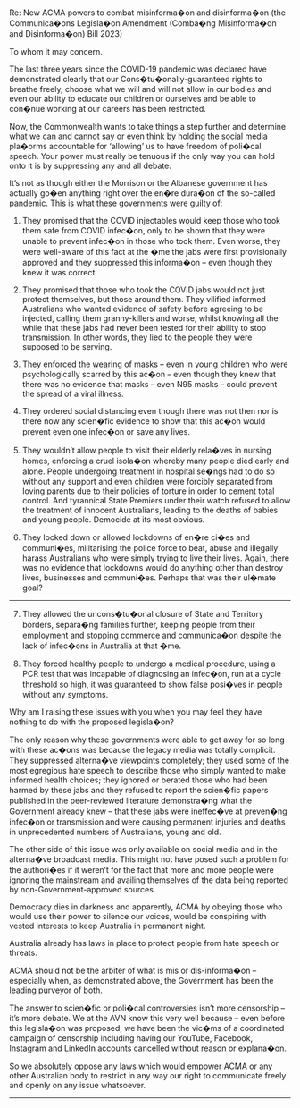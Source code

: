 Re: New ACMA powers to combat misinforma�on and disinforma�on (the Communica�ons
Legisla�on Amendment (Comba�ng Misinforma�on and Disinforma�on) Bill 2023)

To whom it may concern.

The last three years since the COVID-19 pandemic was declared have demonstrated clearly that our
Cons�tu�onally-guaranteed rights to breathe freely, choose what we will and will not allow in our
bodies and even our ability to educate our children or ourselves and be able to con�nue working at
our careers has been restricted.

Now, the Commonwealth wants to take things a step further and determine what we can and cannot
say or even think by holding the social media pla�orms accountable for ‘allowing’ us to have
freedom of poli�cal speech. Your power must really be tenuous if the only way you can hold onto it is
by suppressing any and all debate.

It’s not as though either the Morrison or the Albanese government has actually go�en anything right
over the en�re dura�on of the so-called pandemic. This is what these governments were guilty of:

1.   They promised that the COVID injectables would keep those who took them safe from COVID
infec�on, only to be shown that they were unable to prevent infec�on in those who took them. Even
worse, they were well-aware of this fact at the �me the jabs were first provisionally approved and
they suppressed this informa�on – even though they knew it was correct.

2.   They promised that those who took the COVID jabs would not just protect themselves, but
those around them. They vilified informed Australians who wanted evidence of safety before
agreeing to be injected, calling them granny-killers and worse, whilst knowing all the while that these
jabs had never been tested for their ability to stop transmission. In other words, they lied to the
people they were supposed to be serving.

3.   They enforced the wearing of masks – even in young children who were psychologically scarred
by this ac�on – even though they knew that there was no evidence that masks – even N95 masks –
could prevent the spread of a viral illness.

4.   They ordered social distancing even though there was not then nor is there now any scien�fic
evidence to show that this ac�on would prevent even one infec�on or save any lives.

5.   They wouldn’t allow people to visit their elderly rela�ves in nursing homes, enforcing a cruel
isola�on whereby many people died early and alone. People undergoing treatment in hospital
se�ngs had to do so without any support and even children were forcibly separated from loving
parents due to their policies of torture in order to cement total control. And tyrannical State
Premiers under their watch refused to allow the treatment of innocent Australians, leading to the
deaths of babies and young people. Democide at its most obvious.

6.   They locked down or allowed lockdowns of en�re ci�es and communi�es, militarising the police
force to beat, abuse and illegally harass Australians who were simply trying to live their lives. Again,
there was no evidence that lockdowns would do anything other than destroy lives, businesses and
communi�es. Perhaps that was their ul�mate goal?


-----

7.   They allowed the uncons�tu�onal closure of State and Territory borders, separa�ng families
further, keeping people from their employment and stopping commerce and communica�on despite
the lack of infec�ons in Australia at that �me.

8.   They forced healthy people to undergo a medical procedure, using a PCR test that was incapable
of diagnosing an infec�on, run at a cycle threshold so high, it was guaranteed to show false posi�ves
in people without any symptoms.

Why am I raising these issues with you when you may feel they have nothing to do with the
proposed legisla�on?

The only reason why these governments were able to get away for so long with these ac�ons was
because the legacy media was totally complicit. They suppressed alterna�ve viewpoints completely;
they used some of the most egregious hate speech to describe those who simply wanted to make
informed health choices; they ignored or berated those who had been harmed by these jabs and
they refused to report the scien�fic papers published in the peer-reviewed literature demonstra�ng
what the Government already knew – that these jabs were ineffec�ve at preven�ng infec�on or
transmission and were causing permanent injuries and deaths in unprecedented numbers of
Australians, young and old.

The other side of this issue was only available on social media and in the alterna�ve broadcast
media. This might not have posed such a problem for the authori�es if it weren’t for the fact that
more and more people were ignoring the mainstream and availing themselves of the data being
reported by non-Government-approved sources.

Democracy dies in darkness and apparently, ACMA by obeying those who would use their power to
silence our voices, would be conspiring with vested interests to keep Australia in permanent night.

Australia already has laws in place to protect people from hate speech or threats.

ACMA should not be the arbiter of what is mis or dis-informa�on – especially when, as demonstrated
above, the Government has been the leading purveyor of both.

The answer to scien�fic or poli�cal controversies isn’t more censorship – it’s more debate. We at the
AVN know this very well because – even before this legisla�on was proposed, we have been the
vic�ms of a coordinated campaign of censorship including having our YouTube, Facebook, Instagram
and LinkedIn accounts cancelled without reason or explana�on.

So we absolutely oppose any laws which would empower ACMA or any other Australian body to
restrict in any way our right to communicate freely and openly on any issue whatsoever.


-----


